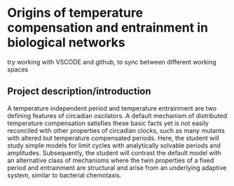 # Origins of temperature compensation and entrainment in biological networks

try working with VSCODE and github, to sync between different working spaces

## Project description/introduction
A temperature independent period and temperature entrainment are two defining features of circadian oscilators. A default mechanism of distributed temperature compensation satisfies these basic facts yet is not easily reconciled with other properties of circadian clocks, such as many mutants with altered but temperature compensated periods. Here, the student will study simple models for limit cycles with analytically solvable periods and amplitudes. Subsequently, the student will contrast the default model with an alternative class of mechanisms where the twin properties of a fixed period and entrainment are structural and arise from an underlying adaptive system, similar to bacterial chemotaxis. 